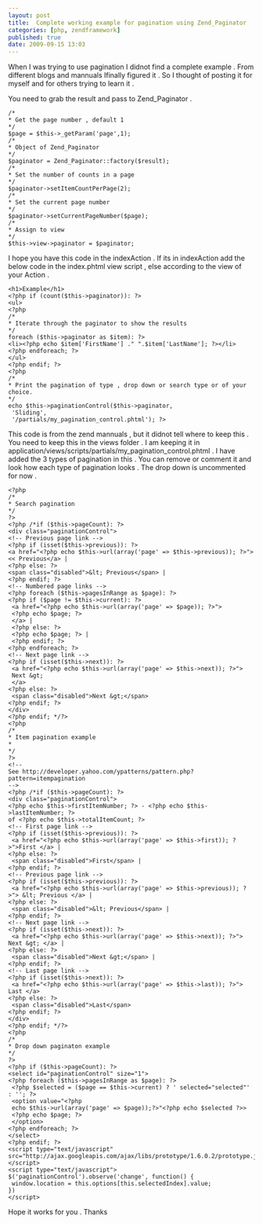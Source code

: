 ```yaml
---
layout: post
title:  Complete working example for pagination using Zend_Paginator
categories: [php, zendframework]
published: true
date: 2009-09-15 13:03
---
```


When I was trying to use pagination I didnot find a complete example . From
different blogs and mannuals Ifinally figured it . So I thought of posting it
for myself and for others trying to learn it .

You need to grab the result and pass to Zend_Paginator .
    
    
    /*
    * Get the page number , default 1
    */
    $page = $this->_getParam('page',1);
    /*
    * Object of Zend_Paginator
    */
    $paginator = Zend_Paginator::factory($result);
    /*
    * Set the number of counts in a page
    */
    $paginator->setItemCountPerPage(2);
    /*
    * Set the current page number
    */
    $paginator->setCurrentPageNumber($page);
    /*
    * Assign to view
    */
    $this->view->paginator = $paginator;
    

I hope you have this code in the indexAction . If its in indexAction add the
below code in the index.phtml view script , else according to the view of your
Action .

    
    
    <h1>Example</h1>
    <?php if (count($this->paginator)): ?>
    <ul>
    <?php 
    /*
    * Iterate through the paginator to show the results
    */
    foreach ($this->paginator as $item): ?>
    <li><?php echo $item['FirstName'] ." ".$item['LastName']; ?></li>
    <?php endforeach; ?>
    </ul>
    <?php endif; ?>
    <?php 
    /*
    * Print the pagination of type , drop down or search type or of your choice. 
    */
    echo $this->paginationControl($this->paginator,
     'Sliding',
     '/partials/my_pagination_control.phtml'); ?>
    

This code is from the zend mannuals , but it didnot tell where to keep this .
You need to keep this in the views folder . I am keeping it in
application/views/scripts/partials/my_pagination_control.phtml . I have added
the 3 types of pagination in this . You can remove or comment it and look how
each type of pagination looks . The drop down is uncommented for now .

    
    
    <?php
    /*
    * Search pagination
    */ 
    ?>
    <?php /*if ($this->pageCount): ?>
    <div class="paginationControl">
    <!-- Previous page link -->
    <?php if (isset($this->previous)): ?>
    <a href="<?php echo $this->url(array('page' => $this->previous)); ?>"> << Previous</a> | 
    <?php else: ?>
    <span class="disabled">&lt; Previous</span> |
    <?php endif; ?>
    <!-- Numbered page links -->
    <?php foreach ($this->pagesInRange as $page): ?>
    <?php if ($page != $this->current): ?>
     <a href="<?php echo $this->url(array('page' => $page)); ?>">
     <?php echo $page; ?>
     </a> |
     <?php else: ?>
     <?php echo $page; ?> |
     <?php endif; ?>
    <?php endforeach; ?>
    <!-- Next page link -->
    <?php if (isset($this->next)): ?>
     <a href="<?php echo $this->url(array('page' => $this->next)); ?>">
     Next &gt;
     </a>
    <?php else: ?>
     <span class="disabled">Next &gt;</span>
    <?php endif; ?>
    </div>
    <?php endif; */?>
    <?php 
    /*
    * Item pagination example
    * 
    */
    ?>
    <!--
    See http://developer.yahoo.com/ypatterns/pattern.php?pattern=itempagination
    -->
    <?php /*if ($this->pageCount): ?>
    <div class="paginationControl">
    <?php echo $this->firstItemNumber; ?> - <?php echo $this->lastItemNumber; ?>
    of <?php echo $this->totalItemCount; ?>
    <!-- First page link -->
    <?php if (isset($this->previous)): ?>
     <a href="<?php echo $this->url(array('page' => $this->first)); ?>">First </a> |
    <?php else: ?>
     <span class="disabled">First</span> |
    <?php endif; ?>
    <!-- Previous page link -->
    <?php if (isset($this->previous)): ?>
     <a href="<?php echo $this->url(array('page' => $this->previous)); ?>"> &lt; Previous </a> |
    <?php else: ?>
     <span class="disabled">&lt; Previous</span> |
    <?php endif; ?>
    <!-- Next page link -->
    <?php if (isset($this->next)): ?>
     <a href="<?php echo $this->url(array('page' => $this->next)); ?>"> Next &gt; </a> |
    <?php else: ?>
     <span class="disabled">Next &gt;</span> |
    <?php endif; ?>
    <!-- Last page link -->
    <?php if (isset($this->next)): ?>
     <a href="<?php echo $this->url(array('page' => $this->last)); ?>"> Last </a>
    <?php else: ?>
     <span class="disabled">Last</span>
    <?php endif; ?>
    </div>
    <?php endif; */?>
    <?php
    /*
    * Drop down paginaton example
    */
    ?>
    <?php if ($this->pageCount): ?>
    <select id="paginationControl" size="1">
    <?php foreach ($this->pagesInRange as $page): ?>
     <?php $selected = ($page == $this->current) ? ' selected="selected"' : ''; ?>
     <option value="<?php
     echo $this->url(array('page' => $page));?>"<?php echo $selected ?>>
     <?php echo $page; ?>
     </option>
    <?php endforeach; ?>
    </select>
    <?php endif; ?>
    <script type="text/javascript" src="http://ajax.googleapis.com/ajax/libs/prototype/1.6.0.2/prototype.js"></script>
    <script type="text/javascript">
    $('paginationControl').observe('change', function() {
     window.location = this.options[this.selectedIndex].value;
    })
    </script>

Hope it works for you . Thanks


